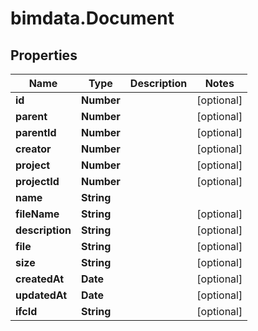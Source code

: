 # bimdata.Document

## Properties
Name | Type | Description | Notes
------------ | ------------- | ------------- | -------------
**id** | **Number** |  | [optional] 
**parent** | **Number** |  | [optional] 
**parentId** | **Number** |  | [optional] 
**creator** | **Number** |  | [optional] 
**project** | **Number** |  | [optional] 
**projectId** | **Number** |  | [optional] 
**name** | **String** |  | 
**fileName** | **String** |  | [optional] 
**description** | **String** |  | [optional] 
**file** | **String** |  | [optional] 
**size** | **String** |  | [optional] 
**createdAt** | **Date** |  | [optional] 
**updatedAt** | **Date** |  | [optional] 
**ifcId** | **String** |  | [optional] 


